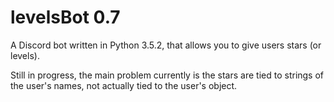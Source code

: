 # levelsBot 0.7

A Discord bot written in Python 3.5.2, that allows you to give users stars (or levels).

Still in progress, the main problem currently is the stars are tied to strings of the user's names, not actually tied to the user's object.
